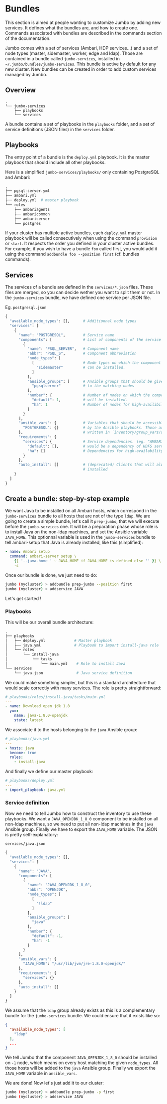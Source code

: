 # Bundles

This section is aimed at people wanting to customize Jumbo by adding new services. It defines what the bundles are, and how to create one. Commands associated with bundles are described in the commands section of the documentation.

Jumbo comes with a set of services (Ambari, HDP services...) and a set of node types (master, sidemaster, worker, edge and ldap). Those are contained in a bundle called `jumbo-services`, installed in `~/.jumbo/bundles/jumbo-services`. This bundle is active by default for any new cluster. New bundles can be created in order to add custom services managed by Jumbo.

## Overview

```
.
└── jumbo-services
    ├── playbooks
    └── services
```

A bundle contains a set of playbooks in the `playbooks` folder, and a set of service definitions (JSON files) in the `services` folder.

## Playbooks

The entry point of a bundle is the `deploy.yml` playbook. It is the master playbook that should include all other playbooks.

Here is a simplified `jumbo-services/playbooks/` only containing PostgreSQL and Ambari:
```python
.
├── pgsql-server.yml
├── ambari.yml
├── deploy.yml  # master playbook
└── roles
    ├── ambariagents
    ├── ambaricommon
    ├── ambariserver
    └── postgres
```
If your cluster has multiple active bundles, each `deploy.yml` master playbook will be called consecutively when using the command `provision` or `start`. It  respects the order you defined in your cluster active bundles. For example, if you wish to have a bundle `foo` called first, you would add it using the command `addbundle foo --position first` (cf. bundles commands).


## Services

The services of a bundle are defined in the `services/*.json` files. These files are merged, so you can decide wether you want to split them or not. In the `jumbo-services` bundle, we have defined one service per JSON file. 

Eg. `postgresql.json`
```python
{
  "available_node_types": [],      # Additionnal node types      
  "services": [
    {
      "name": "POSTGRESQL",        # Service name
      "components": [              # List of components of the service
        {
          "name": "PSQL_SERVER",   # Component name
          "abbr": "PSQL_S",        # Component abbreviation
          "node_types": [          
            [                      # Node types on which the component
              "sidemaster"         # can be installed.
            ]
          ],
          "ansible_groups": [      # Ansible groups that should be given
            "pgsqlserver"          # to the matching nodes
          ],
          "number": {              # Number of nodes on which the component
            "default": 1,          # will be installed.
            "ha": 1                # Number of nodes for high-availibility
          }
        }
      ],
      "ansible_vars": {            # Variables that should be accessible
        "POSTGRESQL": {}           # by the Ansible playbooks. Those are
      },                           # written in `inventory/group_vars/all`
      "requirements": {
        "services": {              # Service dependencies. (eg. "AMBARI" 
          "default": [],           # would be a dependency of HDFS service)
          "ha": []                 # Dependencies for high-availability
        }
      },
      "auto_install": []           # (deprecated) Clients that will always be
                                   # installed
    }
  ]
}
```

## Create a bundle: step-by-step example

We want Java to be installed on all Ambari hosts, which correspond in the `jumbo-services` bundle to all hosts that are not of the type `ldap`. We are going to create a simple bundle, let's call it `prep-jumbo`, that we will execute before the `jumbo-services` one. It will be a preparation phase whose role is to install Java on the non-ldap machines, and set the Ansible variable `JAVA_HOME`. This optionnal variable is used in the `jumbo-services` bundle to tell ambari-setup that Java is already installed, like this (simplified):
```yml
- name: Ambari setup
  command: ambari-server setup \
    {{ '--java-home ' ~ JAVA_HOME if JAVA_HOME is defined else '' }} \
    -s
```

Once our bundle is done, we just need to do:
```sh
jumbo (mycluster) > addbundle prep-jumbo --position first
jumbo (mycluster) > addservice JAVA
```

Let's get started !

### Playbooks

This will be our overall bundle architecture:
```python
.
├── playbooks
│   ├── deploy.yml             # Master playbook
│   ├── java.yml               # Playbook to import install-java role
│   └── roles                  
│       └── install-java
│           └── tasks
│               └── main.yml    # Role to install Java 
└── services
    └── java.json               # Java service definition
```
We could make something simpler, but this is a standard architecture that would scale correctly with many services. The role is pretty straightforward:  
```yml
# playbooks/roles/install-java/tasks/main.yml
---
- name: Download open jdk 1.8
  yum:
    name: java-1.8.0-openjdk
    state: latest
```

We associate it to the hosts belonging to the `java` Ansible group:  
```yml
# playbooks/java.yml
---
- hosts: java
  become: true
  roles:
    - install-java
```

And finally we define our master playbook:  
```yml
# playbooks/deploy.yml
---
- import_playbook: java.yml
```


### Service definition

Now we need to tell Jumbo how to construct the inventory to use these playbooks. We want a `JAVA_OPENJDK_1_8_0` component to be installed on all non-ldap machines, so we need to put all non-ldap machines in the `java` Ansible group. Finally we have to export the `JAVA_HOME` variable. The JSON is pretty self-explanatory:

`services/java.json`
```python
{
  "available_node_types": [],
  "services": [
    {
      "name": "JAVA",
      "components": [
        {
          "name": "JAVA_OPENJDK_1_8_0",
          "abbr": "OPENJDK",
          "node_types": [
            [
              "!ldap"
            ]
          ],
          "ansible_groups": [
            "java"
          ],
          "number": {
            "default": -1,
            "ha": -1
          }
        }
      ],
      "ansible_vars": {
        "JAVA_HOME": "/usr/lib/jvm/jre-1.8.0-openjdk/"
      },
      "requirements": {
        "services": {}
      },
      "auto_install": []
    }
  ]
}
```
We assume that the `ldap` group already exists as this is a complementary bundle for the `jumbo-services` bundle. We could ensure that it exists like so:
```json
{
  "available_node_types": [
    "ldap"
  ],
  ...
}
```
We tell Jumbo that the component `JAVA_OPENJDK_1_8_0` should be installed on `-1` node, which means on every host matching the given `node_types`. All those hosts will be added to the `java` Ansible group. Finally we export the `JAVA_HOME` variable in `ansible_vars`.

We are done! Now let's just add it to our cluster:
```sh
jumbo (mycluster) > addbundle prep-jumbo -p first
jumbo (mycluster) > addservice JAVA
```